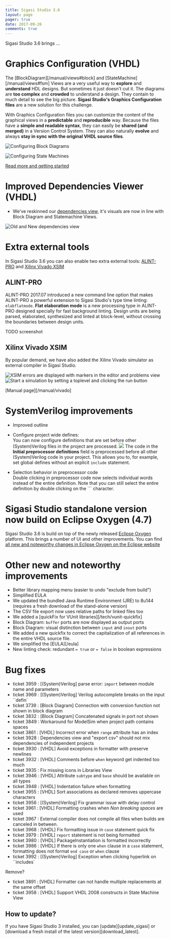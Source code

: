 ```yaml
---
title: Sigasi Studio 3.6
layout: page
pager: true
date: 2017-09-26
comments: true
---
```

Sigasi Studio 3.6 brings ...

# Graphics Configuration (VHDL)

The [BlockDiagram][/manual/views#block] and [StateMachine][/manual/views#fsm] Views are a very useful way to **explore** and **understand** HDL designs. But sometimes it just doesn't cut it. The diagrams are **too complex** and **crowded** to understand a design. They contain to much detail to see the big picture.
**Sigasi Studio's Graphics Configuration files** are a new solution for this challenge.

With Graphics Configuration files you can customize the content of the graphical views in a **predictable** and **reproducible** way. Because the files have a **simple and readable syntax**, they can easily be **shared (and merged)** in a Version Control System. They can also naturally **evolve** and always **stay in sync with the original VHDL source files**.

![Configuring Block Diagrams](/releasenotes/3.6/blockdiagramslider/block_diagram.gif)

![Configuring State Machines](/releasenotes/3.6/statemachineslider/state_machine.gif)

[Read more and getting started](/tech/using-graphics-configuration)

# Improved Dependencies Viewer (VHDL)

- We've reskinned our [dependencies view](/manual/views#dependencies), it's visuals are now in line with Block Diagram and Statemachine Views.

![Old and New dependencies view](/releasenotes/3.6/dependencies_view.png)

# Extra external tools

In Sigasi Studio 3.6 you can also enable two extra external tools: [ALINT-PRO](https://www.aldec.com/en/products/functional_verification/alint-pro) and [Xilinx Vivado XSIM](https://www.xilinx.com/products/design-tools/vivado/simulator.html)

## ALINT-PRO

ALINT-PRO 2017.07 introduced a new command line option that makes ALINT-PRO a powerful extension to Sigasi Studio's type time linting: `elabflatmode`.
**Flat elaboration mode** is a new processing type in ALINT-PRO designed specially for fast background linting. Design units are being parsed, elaborated, synthesized and linted at block-level, without crossing the boundaries between design units.

TODO screenshot

## Xilinx Vivado XSIM

By popular demand, we have also added the Xilinx Vivado simulator as external compiler in Sigasi Studio.

![XSIM errors are displayed with markers in the editor and problems view](/releasenotes/3.6/xsim_compilation_error.png)
![Start a simulation by setting a toplevel and clicking the run button](/releasenotes/3.6/xsim_simulation.png)

[Manual page][/manual/vivado]

# SystemVerilog improvements

* Improved outline
* Configure project wide defines:  
You can now configure definitions that are set before other (System)Verilog files in the project are processed.
![](/releasenotes/3.6/preprocessor_properties.png)
The code in the **Initial preprocessor definitions** field is preprocessed before all other (System)Verilog code in your project. This allows you to, for example, set global defines without an explicit `include` statement.

* Selection behavior in preprocessor code  
Double clicking in preprocessor code now selects individual words instead of the entire definition. Note that you can still select the entire definition by double clicking on the ``` character.

# Sigasi Studio standalone version now build on Eclipse Oxygen (4.7)

Sigasi Studio 3.6 is build on top of the newly released [Eclipse Oxygen](https://eclipse.org/oxygen/) platform. This brings a number of UI and other improvements. You can find [all new and noteworthy changes in Eclipse Oxygen on the Eclipse website](http://www.eclipse.org/eclipse/news/4.7/)

# Other new and noteworthy improvements

* Better library mapping menu (easier to undo "exclude from build")
* Simplified EULA
* We updated the bundled Java Runtime Environment (JRE) to 8u144 (requires a fresh download of the stand-alone version)
* The CSV file export now uses relative paths for linked files too
* We added a [quickFix for VUnit libraries][/tech/vunit-quickfix]
* Block Diagram: `buffer` ports are now displayed as output ports
* Block Diagram: visual distinction between `input` and `inout` ports
* We added a new quickfix to correct the capitalization of all references in the entire VHDL source file.
* We simplified the [EULA][/eula]
* New linting check: redundant `= true` or `= false` in boolean expressions

# Bug fixes

- ticket 3959 : \[(System)Verilog] parse error: `import` between module name and parameters
- ticket 3969 : \[(System)Verilog] Verilog autocomplete breaks on the input ``defin`
- ticket 3739 : \[Block Diagram] Connection with conversion function not shown in block diagram
- ticket 3832 : \[Block Diagram] Concatenated signals in port not shown
- ticket 3849 : Workaround for ModelSim when project path contains spaces
- ticket 3861 : \[VHDL] Incorrect error when `range` attribute has an index
- ticket 3928 : Dependencies view and "export csv" should not mix dependencies of independent projects
- ticket 3930 : \[VHDL] Avoid exceptions in formatter with preserve newlines
- ticket 3932 : \[VHDL] Comments before `when` keyword get indented too much
- ticket 3935 : Fix missing icons in Libraries View
- ticket 3946 : \[VHDL] Attribute `subtype` and `base` should be available on all types
- ticket 3948 : \[VHDL] Indentation failure when formatting
- ticket 3955 : \[VHDL] Sort associations as declared removes uppercase characters
- ticket 3956 : \[(System)Verilog] Fix grammar issue with delay control
- ticket 3961 : \[VHDL] Formatting crashes when _Non breaking spaces_ are used
- ticket 3967 : External compiler does not compile all files when builds are canceled in between.
- ticket 3968 : \[VHDL] Fix formatting issue in `case` statement quick fix
- ticket 3979 : \[VHDL] `report` statement is not being formatted
- ticket 3980 : \[VHDL] PackageInstantiation is formatted incorrectly
- ticket 3986 : \[VHDL] If there is only one `when` clause in a `case` statement, formatting does not format `end case` or `when` clause
- ticket 3992 : \[(System)Verilog] Exception when clicking hyperlink on ``includes`

Remove?
- ticket 3891 : \[VHDL] Formatter can not handle multiple replacements at the same offset
- ticket 3958 : \[VHDL] Support VHDL 2008 constructs in State Machine View

## How to update?

If you have Sigasi Studio 3 installed, you can [update][update_sigasi] or [download a fresh install of the latest version][download_latest].
